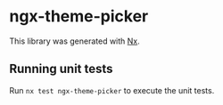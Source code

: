# ngx-theme-picker

This library was generated with [Nx](https://nx.dev).

## Running unit tests

Run `nx test ngx-theme-picker` to execute the unit tests.
